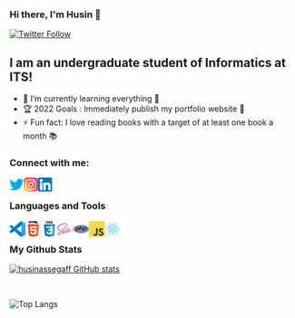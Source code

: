 ### Hi there, I'm Husin 👋

[![Twitter Follow](https://img.shields.io/twitter/follow/husinassegafff?color=1DA1F2&logo=twitter&style=for-the-badge)](https://twitter.com/intent/follow?original_referer=https%3A%2F%2Fgithub.com%2Fhusinassegafff&screen_name=husinassegafff)

## I am an undergraduate student of Informatics at ITS!

- 🌱 I’m currently learning everything 🤩
- 🏆 2022 Goals : Immediately publish my portfolio website 💖
- ⚡ Fun fact: I love reading books with a target of at least one book a month 📚

### Connect with me:

[<img align="left" alt="husinassegafff | Twitter" width="25px" src="img/twitter.png" />][twitter]
[<img align="left" alt="husinassegaff | Instagram" width="25px" src="img/instagram.png" />][instagram]
[<img align="left" style = "color:#FFFFFF;" alt="Husin Muhammad Assegaff | Linkedin" width="25px" src="img/linkedin.png" />][linkedin]

<br />

### Languages and Tools

<img align="left" alt="Visual Studio Code" width="28px" src="https://raw.githubusercontent.com/github/explore/80688e429a7d4ef2fca1e82350fe8e3517d3494d/topics/visual-studio-code/visual-studio-code.png" />
<img align="left" alt="HTML5" width="28px" src="https://raw.githubusercontent.com/github/explore/80688e429a7d4ef2fca1e82350fe8e3517d3494d/topics/html/html.png" />
<img align="left" alt="CSS3" width="28px" src="https://raw.githubusercontent.com/github/explore/80688e429a7d4ef2fca1e82350fe8e3517d3494d/topics/css/css.png" />
<img align="left" alt="Sass" width="28px" src="https://raw.githubusercontent.com/github/explore/80688e429a7d4ef2fca1e82350fe8e3517d3494d/topics/sass/sass.png" />
<img align="left" alt="PHP" width="28px" src="https://raw.githubusercontent.com/github/explore/80688e429a7d4ef2fca1e82350fe8e3517d3494d/topics/php/php.png" />
<img align="left" alt="JavaScript" width="28px" src="https://raw.githubusercontent.com/github/explore/80688e429a7d4ef2fca1e82350fe8e3517d3494d/topics/javascript/javascript.png" />
<img align="left" alt="React" width="28px" src="https://raw.githubusercontent.com/github/explore/80688e429a7d4ef2fca1e82350fe8e3517d3494d/topics/react/react.png" />

<br />

### My Github Stats

[![husinassegaff GitHub stats](https://github-readme-stats.vercel.app/api?username=husinassegaff&count_private=true)
](https://github.com/husinassegaff/github-readme-stats)

<br />

![Top Langs](https://github-readme-stats.vercel.app/api/top-langs/?username=husinassegaff&count_private=true)

[twitter]: https://twitter.com/husinassegafff
[linkedin]: https://www.linkedin.com/in/husinassegaff/
[instagram]: https://www.instagram.com/husinassegaff/

<!--
**husinassegaff/husinassegaff** is a ✨ _special_ ✨ repository because its `README.md` (this file) appears on your GitHub profile.

Here are some ideas to get you started:

- 🔭 I’m currently working on ...
- 🌱 I’m currently learning ...
- 👯 I’m looking to collaborate on ...
- 🤔 I’m looking for help with ...
- 💬 Ask me about ...
- 📫 How to reach me: ...
- 😄 Pronouns: ...
- ⚡ Fun fact: ...
-->
